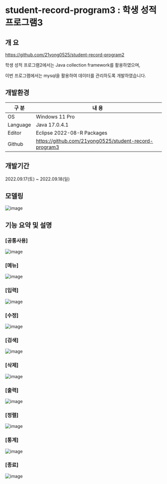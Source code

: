 # student-record-program3 : 학생 성적 프로그램3

## 개 요

https://github.com/21yong0525/student-record-program2

학생 성적 프로그램2에서는 Java collection framework를 활용하였으며,

이번 프로그램에서는 mysql을 활용하여 데이터를 관리하도록 개발하였습니다.

## 개발환경

| 구 분 | 내 용 |
| --- | --- |
| OS | Windows 11 Pro |
| Language | Java 17.0.4.1 |
| Editor | Eclipse 2022-08-R Packages |
| Github | https://github.com/21yong0525/student-record-program3 |

## 개발기간

2022.09.17(토) ~ 2022.09.18(일)

## 모델링
![image](https://user-images.githubusercontent.com/115531869/196024283-49b4392b-99a2-46b2-944e-ba5071c3b7e0.png)

## 기능 요약 및 설명

### [공통사용]
![image](https://user-images.githubusercontent.com/115531869/196000757-f1f22105-b619-4e3a-873d-b74a265c147c.png)

### [메뉴]
![image](https://user-images.githubusercontent.com/115531869/196000772-0385dc6e-5a3c-4643-b2d1-05dfb6556224.png)

### [입력]
![image](https://user-images.githubusercontent.com/115531869/196000782-257cc90c-996b-4b1c-b459-8af7bf22d367.png)

### [수정]
![image](https://user-images.githubusercontent.com/115531869/196000742-1fcdd544-cf6f-4c2d-b617-53ef99c4a9d0.png)

### [검색]
![image](https://user-images.githubusercontent.com/115531869/196000732-6cf6e8eb-1a5b-4b44-a089-c5b476d1f888.png)

### [삭제]
![image](https://user-images.githubusercontent.com/115531869/196000721-6327da4b-b645-49c6-b51b-b9de1a65e212.png)

### [출력]
![image](https://user-images.githubusercontent.com/115531869/196000680-9cee54cc-2320-4608-8b71-c479973790db.png)

### [정렬]
![image](https://user-images.githubusercontent.com/115531869/196000874-0a375632-5517-4e9a-b157-0fe0b7ecdc08.png)

### [통계]
![image](https://user-images.githubusercontent.com/115531869/196000954-b529d161-955b-42a6-961e-8fe3519ba025.png)

### [종료]
![image](https://user-images.githubusercontent.com/115531869/196000984-15e8c551-408c-466f-91c3-dce25bdf27b4.png)
